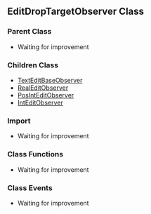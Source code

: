 ## EditDropTargetObserver Class

### Parent Class
* Waiting for improvement

### Children Class
* [TextEditBaseObserver](TextEditBase_Observer.md)
* [RealEditObserver](RealEdit_Observer.md)
* [PosIntEditObserver](PosIntEdit_Observer.md)
* [IntEditObserver](IntEdit_Observer.md)

### Import
* Waiting for improvement

### Class Functions
* Waiting for improvement

### Class Events
* Waiting for improvement